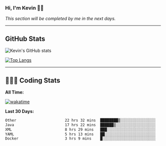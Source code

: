 ### Hi, I'm Kevin 👋🏻

_This section will be completed by me in the next days._


--- 
## GitHub Stats
![Kevin's GitHub stats](https://github-readme-stats.vercel.app/api?username=kevin-kraus&show_icons=true&theme=dark)

[![Top Langs](https://github-readme-stats.vercel.app/api/top-langs/?username=kevin-kraus&layout=compact&theme=dark)]()

---
## 🧑🏻‍💻 Coding Stats

**All Time:**

[![wakatime](https://wakatime.com/badge/user/2ee1869b-72a2-4c21-b5f7-e95432f5a1cf.svg?style=flat)](https://wakatime.com/@2ee1869b-72a2-4c21-b5f7-e95432f5a1cf)

**Last 30 Days:**

<!--START_SECTION:waka-->

```txt
Other                      22 hrs 32 mins  ████████▒░░░░░░░░░░░░░░░░   33.35 %
Java                       17 hrs 22 mins  ██████▒░░░░░░░░░░░░░░░░░░   25.71 %
XML                        8 hrs 29 mins   ███░░░░░░░░░░░░░░░░░░░░░░   12.56 %
YAML                       5 hrs 13 mins   ██░░░░░░░░░░░░░░░░░░░░░░░   07.73 %
Docker                     3 hrs 9 mins    █░░░░░░░░░░░░░░░░░░░░░░░░   04.66 %
```

<!--END_SECTION:waka-->
